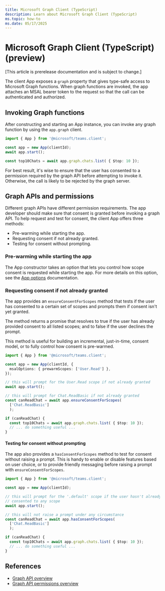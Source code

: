 ```yaml
---
title: Microsoft Graph Client (TypeScript)
description: Learn about Microsoft Graph Client (TypeScript)
ms.topic: how-to
ms.date: 05/17/2025
---
```


# Microsoft Graph Client (TypeScript) (preview)

[This article is prerelease documentation and is subject to change.]

The client App exposes a `graph` property that gives type-safe access to  Microsoft Graph functions. When graph functions are invoked, the app attaches an MSAL bearer token to the request so that the call can be authenticated and authorized. 

## Invoking Graph functions
After constructing and starting an App instance, you can invoke any graph function by using the `app.graph` client.


```typescript
import { App } from '@microsoft/teams.client';

const app = new App(clientId);
await app.start();

const top10Chats = await app.graph.chats.list( { $top: 10 });
```


For best result, it's wise to ensure that the user has consented to a permission required by the graph API before attempting to invoke it. Otherwise, the call is likely to be rejected by the graph server.

## Graph APIs and permissions
Different graph APIs have different permission requirements. The app developer should make sure that consent is granted before invoking a graph API. To help request and test for consent, the client App offers three methods:
 - Pre-warming while starting the app.
 - Requesting consent if not already granted.
 - Testing for consent without prompting.

### Pre-warming while starting the app
The App constructor takes an option that lets you control how scope consent is requested while starting the app. For more details on this option, see the [App options](./app-options.md) documentation.

### Requesting consent if not already granted
The app provides an `ensureConsentForScopes` method that tests if the user has consented to a certain set of scopes and prompts them if consent isn't yet granted. 

The method returns a promise that resolves to true if the user has already provided consent to all listed scopes; and to false if the user declines the prompt.

This method is useful for building an incremental, just-in-time, consent model, or to fully control how consent is pre-warmed.


```typescript
import { App } from '@microsoft/teams.client';

const app = new App(clientId, {
  msalOptions: { prewarmScopes: ['User.Read'] },
});

// this will prompt for the User.Read scope if not already granted
await app.start();

// this will prompt for Chat.ReadBasic if not already granted
const canReadChat = await app.ensureConsentForScopes(
  ['Chat.ReadBasic']
  );

if (canReadChat) {
  const top10Chats = await app.graph.chats.list( { $top: 10 });
  // ... do something useful ...
}
```


#### Testing for consent without prompting
The app also provides a `hasConsentForScopes` method to test for consent without raising a prompt. This is handy to enable or disable features based on user choice, or to provide friendly messaging before raising a prompt with `ensureConsentForScopes`.



```typescript
import { App } from '@microsoft/teams.client';

const app = new App(clientId);

// this will prompt for the '.default' scope if the user hasn't already
// consented to any scope
await app.start();

// this will not raise a prompt under any circumstance
const canReadChat = await app.hasConsentForScopes(
  ['Chat.ReadBasic']
  );

if (canReadChat) {
  const top10Chats = await app.graph.chats.list( { $top: 10 });
  // ... do something useful ...
}
```



## References
 - [Graph API overview](/graph/api/overview)
 - [Graph API permissions overview](/graph/permissions-reference)